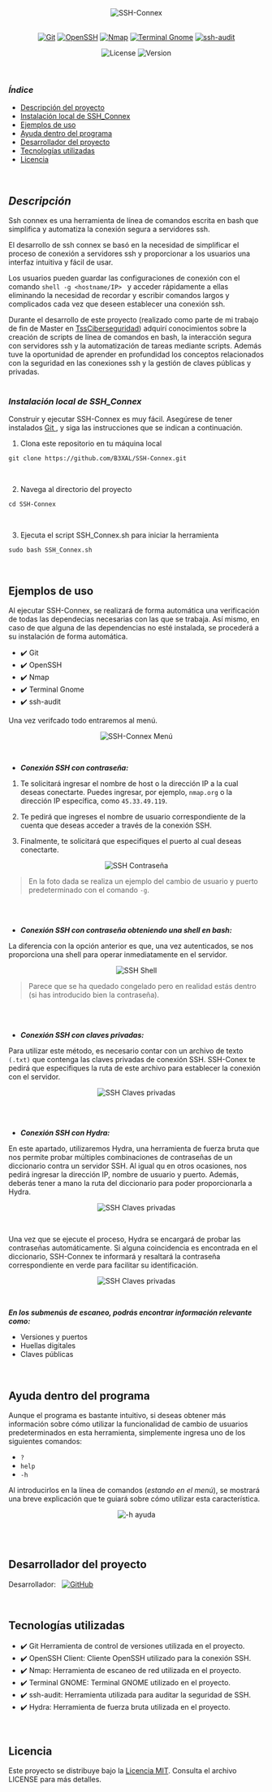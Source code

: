 <div align="center">
  <img src="https://github.com/B3XAL/SSH-Connex/blob/5441cb8f374a215bdfa6a3d84b76a70e57449fb7/ssh.JPG" alt="SSH-Connex">
</div>
<br>
<p align="center">
  <a href="https://git-scm.com/"><img src="https://img.shields.io/badge/Git-2C363F?style=for-the-badge&logo=git&logoColor=F05032" alt="Git"></a>
  <a href="https://www.openssh.com/"><img src="https://img.shields.io/badge/OpenSSH-000000?style=for-the-badge&logo=OpenSSH&logoColor=FFFFFF" alt="OpenSSH"></a>
  <a href="https://nmap.org/"><img src="https://img.shields.io/badge/Nmap-000000?style=for-the-badge&logo=nmap&logoColor=DC572E" alt="Nmap"></a>
  <a href="https://help.gnome.org/users/gnome-terminal/stable/"><img src="https://img.shields.io/badge/Terminal%20Gnome-2C3539?style=for-the-badge&logo=gnome&logoColor=FFFFFF" alt="Terminal Gnome"></a>
  <a href="https://github.com/arthepsy/ssh-audit"><img src="https://img.shields.io/badge/ssh--audit-000000?style=for-the-badge&logo=OpenSSH&logoColor=FFFFFF" alt="ssh-audit"></a>
</p>
<!-- <br> -->
<p align="center">
  <img src="https://img.shields.io/badge/License-MIT-blue.svg" alt="License">
  <img src="https://img.shields.io/badge/Version-1.0-green.svg" alt="Version">
</p>
<br>

### ***Índice***

* [Descripción del proyecto](#descripción)
* [Instalación local de SSH_Connex](#instalación-local-de-ssh_connex)
* [Ejemplos de uso](#ejemplos-de-uso)
* [Ayuda dentro del programa](#ayuda-dentro-del-programa)
* [Desarrollador del proyecto](#desarrollador-del-proyecto)
* [Tecnologías utilizadas](#tecnologías-utilizadas)
* [Licencia](#licencia)


<br>

## ***Descripción***

Ssh connex es una herramienta de línea de comandos escrita en bash que simplifica y automatiza la conexión segura a servidores ssh.

El desarrollo de ssh connex se basó en la necesidad de simplificar el proceso de conexión a servidores ssh y proporcionar a los usuarios una interfaz intuitiva y fácil de usar.

Los usuarios pueden guardar las configuraciones de conexión con el comando   ```shell -g <hostname/IP> ```   y acceder rápidamente a ellas eliminando la necesidad de recordar y escribir comandos largos y complicados cada vez que deseen establecer una conexión ssh.

Durante el desarrollo de este proyecto (realizado como parte de mi trabajo de fin de Master en [TssCiberseguridad](https://tssciberseguridad.com/)) adquirí conocimientos sobre la creación de scripts de línea de comandos en bash, la interacción segura con servidores ssh y la automatización de tareas mediante scripts. Además tuve la oportunidad de aprender en profundidad los conceptos relacionados con la seguridad en las conexiones ssh y la gestión de claves públicas y privadas.
<br>
<br>

### ***Instalación local de SSH_Connex***

Construir y ejecutar SSH-Connex es muy fácil. Asegúrese de tener instalados [ Git ](https://git-scm.com/book/es/v2/Inicio---Sobre-el-Control-de-Versiones-Instalaci%C3%B3n-de-Git), y siga las instrucciones que se indican a continuación. 

 1. Clona este repositorio en tu máquina local
```shell
git clone https://github.com/B3XAL/SSH-Connex.git
 ```
 <br>
 
 2. Navega al directorio del proyecto
```shell
cd SSH-Connex
```
<br>

 3. Ejecuta el script SSH_Connex.sh para iniciar la herramienta
```shell
sudo bash SSH_Connex.sh
```
<br>

## Ejemplos de uso

Al ejecutar SSH-Connex, se realizará de forma automática una verificación de todas las dependecias necesarias con las que se trabaja.
Así mismo, en caso de que alguna de las dependencias no esté instalada, se procederá a su instalación de forma automática.

- ✔️ Git
- ✔️ OpenSSH
- ✔️ Nmap
- ✔️ Terminal Gnome
- ✔️ ssh-audit

Una vez verifcado todo entraremos al menú.
<p align="center">
  <img src="https://github.com/B3XAL/SSH-Connex/blob/9efaaa986697d725fe01481a0fc6fd54173df9cd/Men%C3%BA.JPG" alt="SSH-Connex Menú">
</p>

<br>

* ***Conexión SSH con contraseña:***

1. Te solicitará ingresar el nombre de host o la dirección IP a la cual deseas conectarte. Puedes ingresar, por ejemplo, `nmap.org` o la dirección IP específica, como `45.33.49.119`. 

2. Te pedirá que ingreses el nombre de usuario correspondiente de la cuenta que deseas acceder a través de la conexión SSH.

3. Finalmente, te solicitará que especifiques el puerto al cual deseas conectarte.

<p align="center">
  <img src="https://github.com/B3XAL/SSH-Connex/blob/a72c6c684bfd97fd055c62093450666ea8870ec7/Conexion%20ssh1.JPG" alt="SSH Contraseña">
</p>

> En la foto dada se realiza un ejemplo del cambio de usuario y puerto predeterminado con el comando `-g`.

<br>
<br>

* ***Conexión SSH con contraseña obteniendo una shell en bash:***

La diferencia con la opción anterior es que, una vez autenticados, se nos proporciona una shell para operar inmediatamente en el servidor.
<p align="center">
  <img src="https://github.com/B3XAL/SSH-Connex/blob/0d171c1ae302eb35d9032e1cb37faea2a2c8868c/shell.JPG" alt="SSH Shell">
</p>

> Parece que se ha quedado congelado pero en realidad estás dentro (si has introducido bien la contraseña).

<br>
<br>

* ***Conexión SSH con claves privadas:***

Para utilizar este método, es necesario contar con un archivo de texto `(.txt)` que contenga las claves privadas de conexión SSH. 
SSH-Conex te pedirá que especifiques la ruta de este archivo para establecer la conexión con el servidor.

<p align="center">
  <img src="https://github.com/B3XAL/SSH-Connex/blob/202ac767737ae6f9c724c4a26fd5c22b65056741/privadas.JPG" alt="SSH Claves privadas">
</p>

<br>
<br>

* ***Conexión SSH con Hydra:***

En este apartado, utilizaremos Hydra, una herramienta de fuerza bruta que nos permite probar múltiples combinaciones de contraseñas de un diccionario contra un servidor SSH.
Al igual qu en otros ocasiones, nos pedirá ingresar la dirección IP, nombre de usuario y puerto. Además, deberás tener a mano la ruta del diccionario para poder proporcionarla a Hydra.
<p align="center">
  <img src="https://github.com/B3XAL/SSH-Connex/blob/202ac767737ae6f9c724c4a26fd5c22b65056741/hydra.JPG" alt="SSH Claves privadas">
</p>

<br> 

Una vez que se ejecute el proceso, Hydra se encargará de probar las contraseñas automáticamente. 
Si alguna coincidencia es encontrada en el diccionario, SSH-Connex te informará y resaltará la contraseña correspondiente en verde para facilitar su identificación.

<p align="center">
  <img src="https://github.com/B3XAL/SSH-Connex/blob/ec2dc248a9edb7a44396c0e72c66645006c51327/Contrae%C3%B1aOK.JPG" alt="SSH Claves privadas">
</p>

<br>

***En los submenús de escaneo, podrás encontrar información relevante como:***

- Versiones y puertos
- Huellas digitales 
- Claves públicas

<br>

## Ayuda dentro del programa

Aunque el programa es bastante intuitivo, si deseas obtener más información sobre cómo utilizar la funcionalidad de cambio de usuarios predeterminados en esta herramienta, 
simplemente ingresa uno de los siguientes comandos:

- `?`
- `help`
- `-h`

Al introducirlos en la línea de comandos (*estando en el menú*), se mostrará una breve explicación que te guiará sobre cómo utilizar esta característica.

<p align="center">
  <img src="https://github.com/B3XAL/SSH-Connex/blob/4737b9fc29a29f076aa72632fbb2016d4c26928f/-h.JPG" alt="-h ayuda">
</p>

<br>
<br>


## Desarrollador del proyecto

Desarrollador: &nbsp;  [![GitHub](https://img.shields.io/badge/GitHub-B3XAL-red?style=plastic&logo=github)](https://github.com/B3XAL)

<br>

## Tecnologías utilizadas

- ✔️ Git Herramienta de control de versiones utilizada en el proyecto.
- ✔️ OpenSSH Client: Cliente OpenSSH utilizado para la conexión SSH.
- ✔️ Nmap: Herramienta de escaneo de red utilizada en el proyecto.
- ✔️ Terminal GNOME: Terminal GNOME utilizado en el proyecto.
- ✔️ ssh-audit: Herramienta utilizada para auditar la seguridad de SSH.
- ✔️ Hydra: Herramienta de fuerza bruta utilizada en el proyecto.

<br>

## Licencia

Este proyecto se distribuye bajo la [Licencia MIT](LICENSE). Consulta el archivo LICENSE para más detalles.




